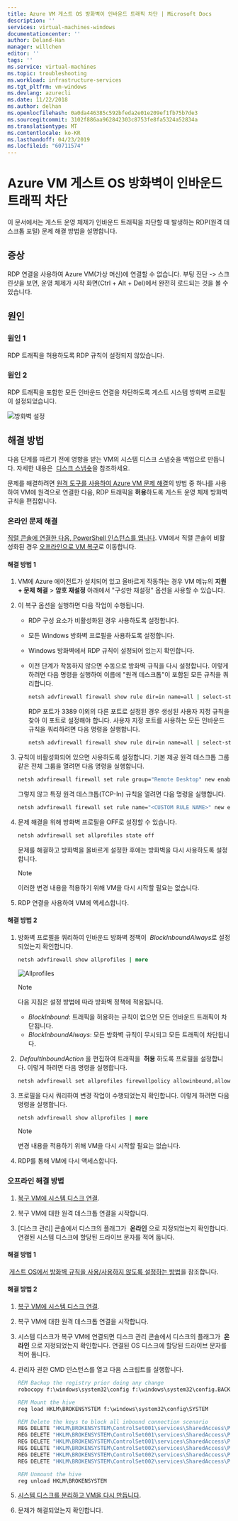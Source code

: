 ```yaml
---
title: Azure VM 게스트 OS 방화벽이 인바운드 트래픽 차단 | Microsoft Docs
description: ''
services: virtual-machines-windows
documentationcenter: ''
author: Deland-Han
manager: willchen
editor: ''
tags: ''
ms.service: virtual-machines
ms.topic: troubleshooting
ms.workload: infrastructure-services
ms.tgt_pltfrm: vm-windows
ms.devlang: azurecli
ms.date: 11/22/2018
ms.author: delhan
ms.openlocfilehash: 0a0da446385c592bfeda2e01e209ef1fb75b7de3
ms.sourcegitcommit: 3102f886aa962842303c8753fe8fa5324a52834a
ms.translationtype: MT
ms.contentlocale: ko-KR
ms.lasthandoff: 04/23/2019
ms.locfileid: "60711574"
---
```

# <a name="azure-vm-guest-os-firewall-is-blocking-inbound-traffic"></a>Azure VM 게스트 OS 방화벽이 인바운드 트래픽 차단

이 문서에서는 게스트 운영 체제가 인바운드 트래픽을 차단할 때 발생하는 RDP(원격 데스크톱 포털) 문제 해결 방법을 설명합니다.

## <a name="symptoms"></a>증상

RDP 연결을 사용하여 Azure VM(가상 머신)에 연결할 수 없습니다. 부팅 진단 -> 스크린샷을 보면, 운영 체제가 시작 화면(Ctrl + Alt + Del)에서 완전히 로드되는 것을 볼 수 있습니다.

## <a name="cause"></a>원인

### <a name="cause-1"></a>원인 1

RDP 트래픽을 허용하도록 RDP 규칙이 설정되지 않았습니다.

### <a name="cause-2"></a>원인 2

RDP 트래픽을 포함한 모든 인바운드 연결을 차단하도록 게스트 시스템 방화벽 프로필이 설정되었습니다.

![방화벽 설정](./media/guest-os-firewall-blocking-inbound-traffic/firewall-advanced-setting.png)

## <a name="solution"></a>해결 방법

다음 단계를 따르기 전에 영향을 받는 VM의 시스템 디스크 스냅숏을 백업으로 만듭니다. 자세한 내용은  [디스크 스냅숏](../windows/snapshot-copy-managed-disk.md)을 참조하세요.

문제를 해결하려면 [원격 도구를 사용하여 Azure VM 문제 해결](remote-tools-troubleshoot-azure-vm-issues.md)의 방법 중 하나를 사용하여 VM에 원격으로 연결한 다음, RDP 트래픽을 **허용**하도록 게스트 운영 체제 방화벽 규칙을 편집합니다.

### <a name="online-troubleshooting"></a>온라인 문제 해결

[직렬 콘솔에 연결한 다음, PowerShell 인스턴스를 엽니다](serial-console-windows.md#use-cmd-or-powershell-in-serial-console). VM에서 직렬 콘솔이 비활성화된 경우 [오프라인으로 VM 복구](troubleshoot-rdp-internal-error.md#repair-the-vm-offline)로 이동합니다.

#### <a name="mitigation-1"></a>해결 방법 1

1.  VM에 Azure 에이전트가 설치되어 있고 올바르게 작동하는 경우 VM 메뉴의 **지원 + 문제 해결** > **암호 재설정** 아래에서 "구성만 재설정" 옵션을 사용할 수 있습니다.

2.  이 복구 옵션을 실행하면 다음 작업이 수행됩니다.

    *   RDP 구성 요소가 비활성화된 경우 사용하도록 설정합니다.

    *   모든 Windows 방화벽 프로필을 사용하도록 설정합니다.

    *   Windows 방화벽에서 RDP 규칙이 설정되어 있는지 확인합니다.

    *   이전 단계가 작동하지 않으면 수동으로 방화벽 규칙을 다시 설정합니다. 이렇게 하려면 다음 명령을 실행하여 이름에 "원격 데스크톱"이 포함된 모든 규칙을 쿼리합니다.

        ```cmd
        netsh advfirewall firewall show rule dir=in name=all | select-string -pattern "(Name.*Remote Desktop)" -context 9,4 | more
        ```

        RDP 포트가 3389 이외의 다른 포트로 설정된 경우 생성된 사용자 지정 규칙을 찾아 이 포트로 설정해야 합니다. 사용자 지정 포트를 사용하는 모든 인바운드 규칙을 쿼리하려면 다음 명령을 실행합니다.

        ```cmd
        netsh advfirewall firewall show rule dir=in name=all | select-string -pattern "(LocalPort.*<CUSTOM PORT>)" -context 9,4 | more
        ```

3.  규칙이 비활성화되어 있으면 사용하도록 설정합니다. 기본 제공 원격 데스크톱 그룹 같은 전체 그룹을 열려면 다음 명령을 실행합니다.

    ```cmd
    netsh advfirewall firewall set rule group="Remote Desktop" new enable=yes
    ```

    그렇지 않고 특정 원격 데스크톱(TCP-In) 규칙을 열려면 다음 명령을 실행합니다.

    ```cmd
    netsh advfirewall firewall set rule name="<CUSTOM RULE NAME>" new enable=yes
    ```

4.  문제 해결을 위해 방화벽 프로필을 OFF로 설정할 수 있습니다.

    ```cmd
    netsh advfirewall set allprofiles state off
    ```

    문제를 해결하고 방화벽을 올바르게 설정한 후에는 방화벽을 다시 사용하도록 설정합니다.

    > [!Note]
    > 이러한 변경 내용을 적용하기 위해 VM을 다시 시작할 필요는 없습니다.

5.  RDP 연결을 사용하여 VM에 액세스합니다.

#### <a name="mitigation-2"></a>해결 방법 2

1.  방화벽 프로필을 쿼리하여 인바운드 방화벽 정책이  *BlockInboundAlways*로 설정되었는지 확인합니다.

    ```cmd
    netsh advfirewall show allprofiles | more
    ```

    ![Allprofiles](./media/guest-os-firewall-blocking-inbound-traffic/firewall-profiles.png)

    > [!Note]
    > 다음 지침은 설정 방법에 따라 방화벽 정책에 적용됩니다.
    >    * *BlockInbound*: 트래픽을 허용하는 규칙이 없으면 모든 인바운드 트래픽이 차단됩니다.
    >    * *BlockInboundAlways*: 모든 방화벽 규칙이 무시되고 모든 트래픽이 차단됩니다.

2.   *DefaultInboundAction* 을 편집하여 트래픽을  **허용** 하도록 프로필을 설정합니다. 이렇게 하려면 다음 명령을 실행합니다.

    ```cmd
    netsh advfirewall set allprofiles firewallpolicy allowinbound,allowoutbound
    ```

3.  프로필을 다시 쿼리하여 변경 작업이 수행되었는지 확인합니다. 이렇게 하려면 다음 명령을 실행합니다.

    ```cmd
    netsh advfirewall show allprofiles | more
    ```

    > [!Note]
    > 변경 내용을 적용하기 위해 VM을 다시 시작할 필요는 없습니다.

4.  RDP를 통해 VM에 다시 액세스합니다.

### <a name="offline-mitigations"></a>오프라인 해결 방법

1.  [복구 VM에 시스템 디스크 연결](troubleshoot-recovery-disks-portal-windows.md).

2.  복구 VM에 대한 원격 데스크톱 연결을 시작합니다.

3.  [디스크 관리] 콘솔에서 디스크의 플래그가  **온라인** 으로 지정되었는지 확인합니다. 연결된 시스템 디스크에 할당된 드라이브 문자를 적어 둡니다.

#### <a name="mitigation-1"></a>해결 방법 1

 [게스트 OS에서 방화벽 규칙을 사용/사용하지 않도록 설정하는 방법](enable-disable-firewall-rule-guest-os.md)을 참조합니다.

#### <a name="mitigation-2"></a>해결 방법 2

1.  [복구 VM에 시스템 디스크 연결](troubleshoot-recovery-disks-portal-windows.md).

2.  복구 VM에 대한 원격 데스크톱 연결을 시작합니다.

3.  시스템 디스크가 복구 VM에 연결되면 디스크 관리 콘솔에서 디스크의 플래그가  **온라인** 으로 지정되었는지 확인합니다. 연결된 OS 디스크에 할당된 드라이브 문자를 적어 둡니다.

4.  관리자 권한 CMD 인스턴스를 열고 다음 스크립트를 실행합니다.

    ```cmd
    REM Backup the registry prior doing any change
    robocopy f:\windows\system32\config f:\windows\system32\config.BACK /MT

    REM Mount the hive
    reg load HKLM\BROKENSYSTEM f:\windows\system32\config\SYSTEM

    REM Delete the keys to block all inbound connection scenario
    REG DELETE "HKLM\BROKENSYSTEM\ControlSet001\services\SharedAccess\Parameters\FirewallPolicy\DomainProfile" /v DoNotAllowExceptions
    REG DELETE "HKLM\BROKENSYSTEM\ControlSet001\services\SharedAccess\Parameters\FirewallPolicy\PublicProfile" /v DoNotAllowExceptions
    REG DELETE "HKLM\BROKENSYSTEM\ControlSet001\services\SharedAccess\Parameters\FirewallPolicy\StandardProfile" /v DoNotAllowExceptions
    REG DELETE "HKLM\BROKENSYSTEM\ControlSet002\services\SharedAccess\Parameters\FirewallPolicy\DomainProfile" /v DoNotAllowExceptions
    REG DELETE "HKLM\BROKENSYSTEM\ControlSet002\services\SharedAccess\Parameters\FirewallPolicy\PublicProfile" /v DoNotAllowExceptions
    REG DELETE "HKLM\BROKENSYSTEM\ControlSet002\services\SharedAccess\Parameters\FirewallPolicy\StandardProfile" /v DoNotAllowExceptions

    REM Unmount the hive
    reg unload HKLM\BROKENSYSTEM
    ```

5.  [시스템 디스크를 분리하고 VM을 다시 만듭니다](troubleshoot-recovery-disks-portal-windows.md).

6.  문제가 해결되었는지 확인합니다.
